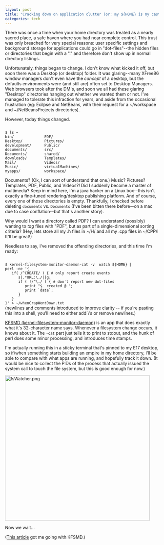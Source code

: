 ```yaml
--- 
layout: post
title: "Cracking down on application clutter (or: my ${HOME} is my castle!)"
categories: tech
---
```

There was once a time when your home directory was treated as a nearly sacred place, a safe haven where you had near complete control.  This trust was only breached for very special reasons: user specific settings and background storage for applications could go in "dot-files"--the hidden files or directories that begin with a "." and therefore don't show up in normal directory listings.

Unfortunately, things began to change. I don't know what kicked it off, but soon there was a Desktop (or desktop) folder.  It was glaring--many XFree86 window managers don't even have the *concept* of a desktop, but the defaults environments were (and still are) often set to Desktop Managers.  Web browsers took after the DM's, and soon we all had these glaring "Desktop" directories hanging out whether we wanted them or not.  I've managed to tolerate this infraction for years, and aside from the occasional frustration (eg: Ecilpse and NetBeans, with their request for a ~/workspace and ~/NetBeansProjects directories).

However, today things changed.

<code lang="bash">
$ ls ~
bin/              PDF/		 
Desktop/          Pictures/	 
development/      Public/		 
documents/        src/		 
Documents/        shared/		 
downloads/	      Templates/	 
Mail/             Videos/		 
Music/            virtualMachines/ 
myapps/           workspace/       
</code>

Documents? (Ok, I can sort of understand that one.) Music? Pictures? Templates, PDF, Public, and Videos?! Did I suddenly become a master of multimedia? Keep in mind here, I'm a java hacker on a Linux box--this isn't exactly a fine-tuned rendering/desktop publishing platform.   And of course, every one of those directories is empty.  Thankfully, I checked before deleting `documents` vs. `Documents` (I've been bitten there before--on a mac due to case conflation--but that's another story).  

Why would I want a directory called PDF? I can understand (possibly) wanting to *tag* files with "PDF", but as part of a single-dimensional sorting criteria? (Hey, lets store all my .h files in ~/H/ and all my .cpp files in ~/CPP/! It'll be great!)

Needless to say, I've removed the offending directories, and this time I'm ready:

<code lang="bash">
$ kernel-filesystem-monitor-daemon-cat -v  watch ${HOME} | 
perl -ne '{
   if( /^CREATE/ ) { # only report create events
      s|.*URL:\./||g; 
      if ( !/^\./ ) { # don't report new dot-files
         print "$_ created @ "; 
         print `date`; 
      }
   }
}' > ~/whenCrapWentDown.txt
</code>
(newlines and comments introduced to improve clarity -- if you're pasting this into a shell, you'll need to either add \'s or remove newlines.)

<a href="http://freshmeat.net/projects/kfsmd/">KFSMD (kernel-filesystem-monitor-daemon)</a> is an app that does exactly what it's 32-character name says. Whenever a filesystem change occurs, it knows about it.  The `-cat` part just tells it to print to stdout, and the hunk of perl does some minor processing, and introduces time stamps.

I'm actually running this in a sticky terminal that's pinned to my E17 desktop, so if/when something starts building an empire in my home directory, I'll be able to compare with what apps are running, and hopefully track it down.  (It would be nice to collect the PIDs of the process that actually issued the system call to touch the file system, but this is good enough for now.)

<img id="image37" src="http://blog.ciscavate.org/wp-content/uploads/2008/07/fsWatcher.png" alt="fsWatcher.png" width="474"/>

Now we wait...

(<a href="http://www.linux.com/feature/124903">This article</a> got me going with KFSMD.)
